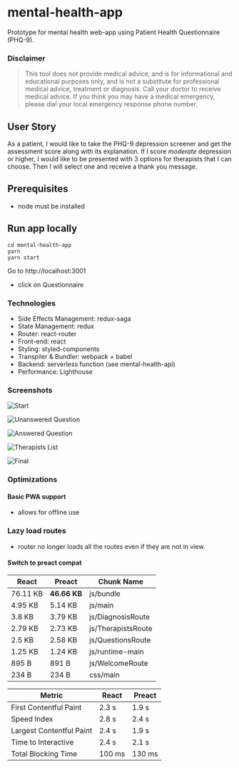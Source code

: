# mental-health-app

Prototype for mental health web-app using Patient Health Questionnaire (PHQ-9).

### Disclaimer

>This tool does not provide medical advice, and is for informational and educational purposes only, and is not a substitute for professional medical advice, treatment or diagnosis. Call your doctor to receive medical advice. If you think you may have a medical emergency, please dial your local emergency response phone number.

## User Story

As a patient, I would like to take the PHQ-9 depression screener and get the assessment score along with its explanation. If I score _moderate_ depression or higher, I would like to be presented with 3 options for therapists that I can choose. Then I will select one and receive a thank you message.


## Prerequisites

- node must be installed

## Run app locally

```
cd mental-health-app
yarn
yarn start

```

Go to http://localhost:3001

- click on Questionnaire

### Technologies

- Side Effects Management: redux-saga
- State Management: redux
- Router: react-router
- Front-end: react
- Styling: styled-components
- Transpiler & Bundler: webpack + babel
- Backend: serverless function (see mental-health-api)
- Performance: Lighthouse

### Screenshots

![Start](/screenshots/screen_start.png?raw=true 'Start Screen')

![Unanswered Question](/screenshots/screen_unanswered.png?raw=true 'Unanswered Question')

![Answered Question](/screenshots/screen_answered.png?raw=true 'Answered Question')

![Therapists List](/screenshots/screen_therapists.png?raw=true 'Final Score & Results')

![Final](/screenshots/screen_scorebox.png?raw=true 'Final Score & Results')

### Optimizations

#### Basic PWA support
* allows for offline use

### Lazy load routes
* router no longer loads all the routes even if they are not in view.

#### Switch to preact compat

| React  | Preact  | Chunk Name |
| --- | --- | --- |
|76.11 KB|**46.66 KB**|js/bundle|
|4.95 KB|5.14 KB |js/main|
|3.8 KB|3.79 KB |js/DiagnosisRoute|
|2.79 KB|2.73 KB |js/TherapistsRoute|
|2.5 KB|2.58 KB |js/QuestionsRoute|
|1.25 KB |1.24 KB |js/runtime-main|
|895 B |891 B |js/WelcomeRoute|
|234 B |234 B|css/main|


|  Metric | React  | Preact  |
| --- | --- | --- |
|First Contentful Paint |2.3 s|1.9 s|
|Speed Index|2.8 s| 2.4 s|
|Largest Contentful Paint|2.4 s|1.9 s|
|Time to Interactive|2.4 s|2.1 s|
|Total Blocking Time|100 ms|130 ms|
